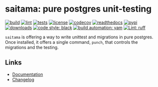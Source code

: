 # saitama: pure postgres unit-testing

[![build][build_badge]][build_url]
[![lint][lint_badge]][lint_url]
[![tests][test_badge]][test_url]
[![license][licence_badge]][licence_url]
[![codecov][codecov_badge]][codecov_url]
[![readthedocs][readthedocs_badge]][readthedocs_url]
[![pypi][pypi_badge]][pypi_url]
[![downloads][pepy_badge]][pepy_url]
[![code style: black][black_badge]][black_url]
[![build automation: yam][yam_badge]][yam_url]
[![Lint: ruff][ruff_badge]][ruff_url]

`saitama` is offering a way to write unittest and migrations in pure
postgres. Once installed, it offers a single command, `punch`, that
controls the migrations and the testing.

## Links

-   [Documentation]
-   [Changelog]

[build_badge]: https://github.com/spapanik/saitama/actions/workflows/build.yml/badge.svg
[build_url]: https://github.com/spapanik/saitama/actions/workflows/build.yml
[lint_badge]: https://github.com/spapanik/saitama/actions/workflows/lint.yml/badge.svg
[lint_url]: https://github.com/spapanik/saitama/actions/workflows/lint.yml
[test_badge]: https://github.com/spapanik/saitama/actions/workflows/tests.yml/badge.svg
[test_url]: https://github.com/spapanik/saitama/actions/workflows/tests.yml
[licence_badge]: https://img.shields.io/pypi/l/saitama
[licence_url]: https://saitama.readthedocs.io/en/stable/LICENSE/
[codecov_badge]: https://codecov.io/github/spapanik/saitama/graph/badge.svg?token=Q20F84BW72
[codecov_url]: https://codecov.io/github/spapanik/saitama
[readthedocs_badge]: https://readthedocs.org/projects/saitama/badge/?version=latest
[readthedocs_url]: https://saitama.readthedocs.io/en/latest/
[pypi_badge]: https://img.shields.io/pypi/v/saitama
[pypi_url]: https://pypi.org/project/saitama
[pepy_badge]: https://pepy.tech/badge/saitama
[pepy_url]: https://pepy.tech/project/saitama
[black_badge]: https://img.shields.io/badge/code%20style-black-000000.svg
[black_url]: https://github.com/psf/black
[yam_badge]: https://img.shields.io/badge/build%20automation-yamk-success
[yam_url]: https://github.com/spapanik/yamk
[ruff_badge]: https://img.shields.io/endpoint?url=https://raw.githubusercontent.com/charliermarsh/ruff/main/assets/badge/v1.json
[ruff_url]: https://github.com/charliermarsh/ruff
[Documentation]: https://saitama.readthedocs.io/en/stable/
[Changelog]: https://saitama.readthedocs.io/en/stable/CHANGELOG/
